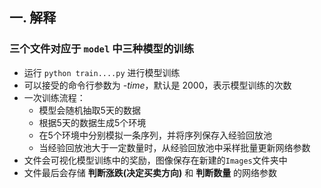 ## 一. 解释
### 三个文件对应于 ```model``` 中三种模型的训练
* 运行 ```python train....py``` 进行模型训练
* 可以接受的命令行参数为 _-time_，默认是 2000，表示模型训练的次数
* 一次训练流程：
  * 模型会随机抽取5天的数据
  * 根据5天的数据生成5个环境
  * 在5个环境中分别模拟一条序列，并将序列保存入经验回放池
  * 当经验回放池大于一定数量时，从经验回放池中采样批量更新网络参数
* 文件会可视化模型训练中的奖励，图像保存在新建的```Images```文件夹中
* 文件最后会存储 __判断涨跌(决定买卖方向)__ 和 __判断数量__ 的网络参数

